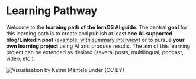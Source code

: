 

# Learning Pathway

Welcome to the **learning path of the lernOS AI guide**. The central **goal** for this learning path is to create and publish at least **one AI-supported blog/LinkedIn post** ([example: with summary interview](https://www.linkedin.com/feed/update/urn:li:activity:7110171493103198209/)) or to pursue **your own learning project** using AI and produce results. The aim of this learning project can be extended as desired (several posts, multilingual, podcast, video, etc.).

![Visualisation by [Katrin Mäntele](https://www.linkedin.com/in/katrin-maentele/) under (CC BY)](./images/lernpfad-sketchnote.png)
